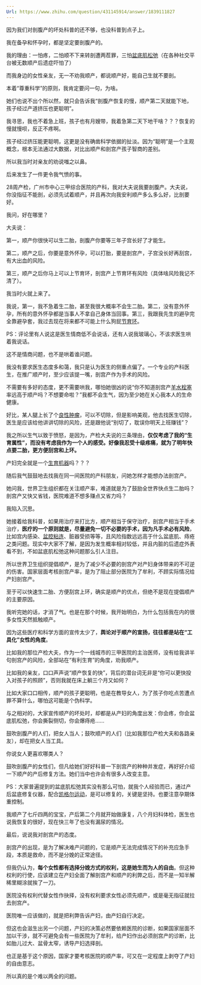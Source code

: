 ```yaml
---
Url: https://www.zhihu.com/question/431145914/answer/1839111827
---
```

因为我们对剖腹产的坏处科普的还不够，也没科普到点子上。

我在备孕和怀孕时，都是坚定要剖腹产的。

我的理由：一怕疼，二怕顺不下来转剖遭两茬罪，三怕[盆底肌松弛](https://www.zhihu.com/search?q=%E7%9B%86%E5%BA%95%E8%82%8C%E6%9D%BE%E5%BC%9B&search_source=Entity&hybrid_search_source=Entity&hybrid_search_extra=%7B%22sourceType%22%3A%22answer%22%2C%22sourceId%22%3A1839111827%7D)（在各种社交平台被无数顺产后遗症吓怕了）

而我身边的女性亲友，无一不劝我顺产，都说顺产好，能自己生就不要剖。

本着“尊重科学”的原则，我肯定要问一句，为啥。

她们也说不出个所以然，就只会告诉我“剖腹产恢复的慢，顺产第二天就能下地，孩子经过产道挤压也更聪明”。

我寻思，我也不着急上班，孩子也有月嫂带，我着急第二天下地干啥？？？恢复的慢就慢呗，反正不疼啊。

孩子经过挤压能更聪明，这更是没有确凿科学依据的扯淡。因为“聪明”是一个主观概念，根本无法通过大数据，对比出顺产和剖宫产孩子智商的差别。

所以我当时对亲友的劝说嗤之以鼻。

  

后来发生了一件更令我气愤的事。

28周产检，广州市中心三甲综合医院的产科，我对大夫说我要剖腹产。大夫说，你没指征不能剖，必须先试着顺产，并且再次向我安利顺产多么多么好，比剖要好。

我问，好在哪里？

大夫说：

第一，顺产你很快可以生二胎，剖腹产你要等三年子宫长好了才能生。

第二，顺产之后，你要是意外怀孕，可以打胎，要是剖宫产，子宫没长好再刮宫，有大出血的风险。

第三，顺产之后你马上可以上节育环，剖宫产上节育环有风险（具体啥风险我记不清了）。

我当时火就上来了。

我说，第一，我不急着生二胎，甚至我很大概率不会生二胎。第二，没有意外怀孕，所有的意外怀孕都是当事人不拿自己身体当回事。第三，我跟我先生的避孕完全靠避孕套，我过去现在将来都不可能上什么狗屁[节育环](https://www.zhihu.com/search?q=%E8%8A%82%E8%82%B2%E7%8E%AF&search_source=Entity&hybrid_search_source=Entity&hybrid_search_extra=%7B%22sourceType%22%3A%22answer%22%2C%22sourceId%22%3A1839111827%7D)。

PS：评论里有人说这是医生情商低不会说话，还有人说我玻璃心，不该求医生哄着我说话。

这不是情商问题，也不是哄着谁问题。

我没有要求医生态度多和蔼，我只是认为医生的侧重点偏了。一个专业的产科医生，在推广顺产时，至少应该提一嘴，剖宫产作为手术的风险。

不需要有多好的态度，更不需要哄我，哪怕她很凶的说“你不知道剖宫产[羊水栓塞](https://www.zhihu.com/search?q=%E7%BE%8A%E6%B0%B4%E6%A0%93%E5%A1%9E&search_source=Entity&hybrid_search_source=Entity&hybrid_search_extra=%7B%22sourceType%22%3A%22answer%22%2C%22sourceId%22%3A1839111827%7D)率远高于顺产吗？不想要命啦？”我都不会生气，因为至少她在关心我本人的生命健康。

好比，某人腿上长了个[良性肿瘤](https://www.zhihu.com/search?q=%E8%89%AF%E6%80%A7%E8%82%BF%E7%98%A4&search_source=Entity&hybrid_search_source=Entity&hybrid_search_extra=%7B%22sourceType%22%3A%22answer%22%2C%22sourceId%22%3A1839111827%7D)，可以不切除，但是影响美观，他去找医生切除，医生是应该给他讲讲切除的风险，还是跟他说“别切了，耽误你明天上班赚钱”？

  

我之所以生气以致于愤怒，是因为，产检大夫说的三条理由，**仅仅考虑了我的“生育属性”，而没有考虑我作为一个人的感受。好像我忍受十级疼痛，就为了明年快点要二胎，更方便刮宫和上环。**

产妇完全就是一个[生育机器](https://www.zhihu.com/search?q=%E7%94%9F%E8%82%B2%E6%9C%BA%E5%99%A8&search_source=Entity&hybrid_search_source=Entity&hybrid_search_extra=%7B%22sourceType%22%3A%22answer%22%2C%22sourceId%22%3A1839111827%7D)吗？？？

随后我气鼓鼓地去找我在同一间医院的产科朋友，问她怎样才能想办法剖宫产。

她问我，世界卫生组织都在关注顺产率，难道就是为了鼓励全世界快点生二胎吗？剖宫产又快又省钱，医院难道不想多赚点又省力吗？

我陷入沉思。

她接着给我科普，如果用治疗来打比方，顺产相当于保守治疗，剖宫产相当于手术治疗，**医疗的一个原则就是，尽量避免一切不必要的手术，因为凡手术必有风险**，比如宫内感染、[盆腔粘连](https://www.zhihu.com/search?q=%E7%9B%86%E8%85%94%E7%B2%98%E8%BF%9E&search_source=Entity&hybrid_search_source=Entity&hybrid_search_extra=%7B%22sourceType%22%3A%22answer%22%2C%22sourceId%22%3A1839111827%7D)、脏器受损等等，且风险指数远远高于什么盆底肌、痔疮之类问题。现实中大家不了解，是因为发生概率相对较低，并且内脏的后遗症外表看不到，不如盆底肌松弛这种问题那么引人注目。

所以世界卫生组织提倡顺产，是为了减少不必要的剖宫产对产妇身体带来的不可逆的伤害。国家层面考核剖宫产率，是为了阻止部分医院为了牟利，不顾实际情况给产妇剖宫产。

至于可以快速生二胎、方便刮宫上环，确实是顺产的优点，但绝不是现在提倡顺产的主要原因。

  

我听完她的话，才消了气。也是在那个时候，我开始明白，为什么包括我在内的很多女性天然抵触顺产。

因为这些医疗和科学方面的宣传太少了，**舆论对于顺产的宣扬，往往都是站在“工具化”女性的角度**。

比如我的那位产检大夫，作为一个一线城市的三甲医院的主治医师，没有给我讲半句剖宫产的风险，全部站在“有利生育”的角度，劝我顺产。

比如我的亲友，口口声声说“顺产恢复的快”，背后的潜台词无非是“你可以更快投入对孩子的照顾”，否则我就在床上躺三个月又如何？

比如大家口口相传，顺产的孩子更聪明，也是在教导女人，为了孩子你吃点苦遭点罪不算什么，哪怕这可能是个伪科学。

  

与之相对的，大家宣传顺产的坏处时，却都是从产妇的角度出发：你会疼，你会盆底肌松弛，你会撕裂侧切，你会爆痔疮……

鼓吹剖腹产的人们，把女人当人；鼓吹顺产的人们（比如我那位产检大夫和各路亲友），却在把女人当工具。

你说女人更喜欢哪类人？

鼓吹剖腹产的女性们，但凡给她们好好科普一下剖宫产的种种并发症，再好好介绍一下顺产的产后修复方法。她们当中也许会有很多人改变主意。

PS：大家普遍提到的盆底肌松弛其实没有那么可怕，就我个人经验而已，通过产后盆底修复仪器，配合[凯格尔运动](https://www.zhihu.com/search?q=%E5%87%AF%E6%A0%BC%E5%B0%94%E8%BF%90%E5%8A%A8&search_source=Entity&hybrid_search_source=Entity&hybrid_search_extra=%7B%22sourceType%22%3A%22answer%22%2C%22sourceId%22%3A1839111827%7D)，是可以修复的，关键是坚持。也要注意孕期体重控制。

我顺产了七斤四两的宝宝，产后第二个月就开始做康复，八个月妇科体检，医生也说我恢复的很好，现在快三年了也没有漏尿的情况。

  

最后，说说我对剖宫产的态度。

剖宫产的出现，是为了解决难产问题的，它是顺产无法完成情况下的补充应急手段，本质是救命，而不是分娩的正常途径。

但我仍认为，**每个女性都有选择分娩方式的权利，这是她生而为人的自由**。但这种权利的行使，应该建立在产妇全面了解剖宫产和顺产的利弊之后，而不是一知半解稀里糊涂就挨了一刀。

医院没有权利代替女性作抉择，没有权利要求女性必须先顺产，或是毫无指征就拉去剖宫产。

医院唯一应该做的，就是把利弊告诉产妇，由产妇自行决定。

但这也会滋生出另一个问题，产妇的决策必然要依赖医院的诊断，如果国家层面不加以干涉，就不可避免会有一些医院为了牟利，给产妇作出必须剖宫产的诊断，比如胎儿过大、盆骨太窄，诱导产妇选择剖。

也正是基于这个原因，国家才要考核医院的顺产率，可又在一定程度上剥夺了产妇的自由意志。

所以真的是个难以两全的问题。